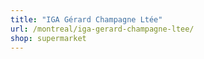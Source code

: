 ```yaml
---
title: "IGA Gérard Champagne Ltée"
url: /montreal/iga-gerard-champagne-ltee/
shop: supermarket
---
```

